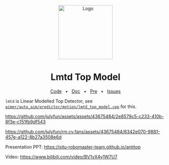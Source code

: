 <p align="center">
  <a href="https://bun.sh"><img src="https://sjtu-robomaster-team.github.io/assets/img/logo.png" alt="Logo" height=170></a>
</p>
<h1 align="center">Lmtd Top Model</h1>

<div align="center">
  <a href="https://github.com/julyfun/rm.cv.fans/blob/main/aimer/auto_aim/predictor/motion/lmtd_top_model.cpp">Code</a>
  <span>&nbsp;&nbsp;•&nbsp;&nbsp;</span>
  <a href="https://sjtu-robomaster-team.github.io/antitop/">Doc</a>
  <span>&nbsp;&nbsp;•&nbsp;&nbsp;</span>
  <a href="https://www.bilibili.com/video/BV1vX4y1W7U7">Pre</a>
  <span>&nbsp;&nbsp;•&nbsp;&nbsp;</span>
  <a href="https://github.com/julyfun/rm.cv.fans/issues/new">Issues</a>
  <br />
</div>

`lmtd` is Linear Modelled Top Detector, see [`aimer/auto_aim/predictor/motion/lmtd_top_model.cpp`](https://github.com/julyfun/rm.cv.fans/blob/main/aimer/auto_aim/predictor/motion/lmtd_top_model.cpp) for this.

https://github.com/julyfun/assets/assets/43675484/2e8579c5-c233-410b-8f3e-c151fb9df543

https://github.com/julyfun/rm.cv.fans/assets/43675484/6342e070-9881-457e-a122-8b27a3508e6d

Presentation PPT: https://sjtu-robomaster-team.github.io/antitop

Video: https://www.bilibili.com/video/BV1vX4y1W7U7

